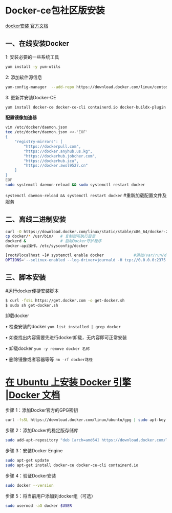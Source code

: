 # Docker-ce包社区版安装

[docker安装 官方文档](https://docs.docker.com/engine/install/ubuntu/)

## 一、在线安装Docker

1: 安装必要的一些系统工具	

```sh
yum install -y yum-utils
```

2: 添加软件源信息

```sh
yum-config-manager  --add-repo https://download.docker.com/linux/centos/docker-ce.repo
```

3: 更新并安装Docker-CE

```sh
yum install docker-ce docker-ce-cli containerd.io docker-buildx-plugin docker-compose-plugin -y
```

**配置镜像加速器**

```sh
vim /etc/docker/daemon.json
tee /etc/docker/daemon.json <<-'EOF'
{
    "registry-mirrors": [
        "https://dockerpull.com",
        "https://docker.anyhub.us.kg",
        "https://dockerhub.jobcher.com",
        "https://dockerhub.icu",
        "https://docker.awsl9527.cn"
    ]
}
EOF
sudo systemctl daemon-reload && sudo systemctl restart docker
```

`systemctl daemon-reload && systemctl restart docker`	#重新加载配置文件及服务

## **二、离线二进制安装**

```sh
curl -O https://download.docker.com/linux/static/stable/x86_64/docker-20.10.8.tgz
cp docker/* /usr/bin/   # 复制到可执行目录
dockerd &  				# 启动Docker守护程序
docker-api操作，/etc/sysconfig/docker

[root@localhost ~]# systemctl enable docker				#添加/var/run/docker.sock文件
OPTIONS='--selinux-enabled --log-driver=journald -H tcp://0.0.0.0:2375 -H unix:///var/run/docker.sock' #添加api接口
```

## **三、脚本安装**

#运行docker便捷安装脚本

```sh
$ curl -fsSL https://get.docker.com -o get-docker.sh
$ sudo sh get-docker.sh
```

卸载docker

•  检查安装的docker			`yum list installed | grep docker`

•  如查找出内容需要先进行docker卸载，无内容即可正常安装

•  卸载docker				   `yum -y remove docker 名称`

•  删除镜像或者容器等等		`rm -rf docker路径`



# [在 Ubuntu 上安装 Docker 引擎 |Docker 文档](https://docs.docker.com/engine/install/ubuntu/#prerequisites)

步骤 1：添加Docker官方的GPG密钥

```bash
curl -fsSL https://download.docker.com/linux/ubuntu/gpg | sudo apt-key add -
```

步骤 2：添加Docker的稳定版存储库

```bash
sudo add-apt-repository "deb [arch=amd64] https://download.docker.com/linux/ubuntu $(lsb_release -cs) stable"
```

步骤 3：安装Docker Engine

```bash
sudo apt-get update
sudo apt-get install docker-ce docker-ce-cli containerd.io
```

步骤 4：验证Docker安装

```bash
sudo docker --version
```

步骤 5：将当前用户添加到docker组（可选）

```bash
sudo usermod -aG docker $USER
```

